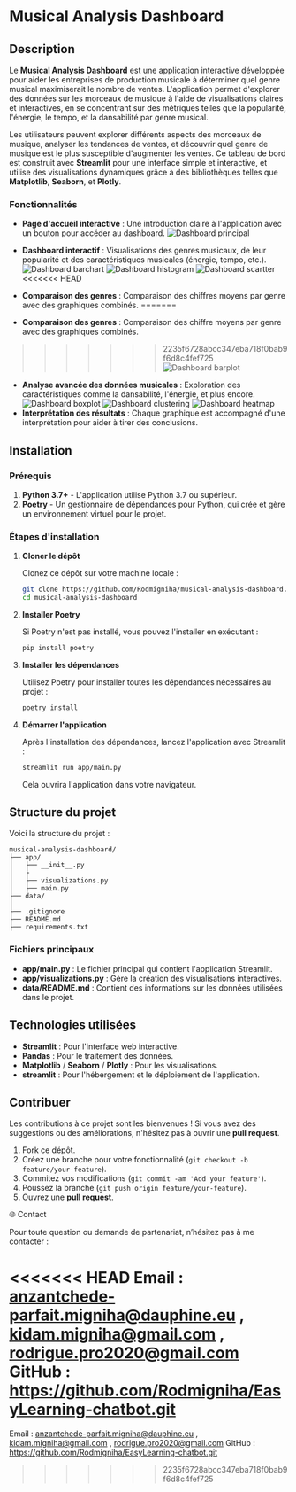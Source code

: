 # Musical Analysis Dashboard

## Description

Le **Musical Analysis Dashboard** est une application interactive développée pour aider les entreprises de production musicale à déterminer quel genre musical maximiserait le nombre de ventes. L'application permet d'explorer des données sur les morceaux de musique à l'aide de visualisations claires et interactives, en se concentrant sur des métriques telles que la popularité, l'énergie, le tempo, et la dansabilité par genre musical.

Les utilisateurs peuvent explorer différents aspects des morceaux de musique, analyser les tendances de ventes, et découvrir quel genre de musique est le plus susceptible d'augmenter les ventes. Ce tableau de bord est construit avec **Streamlit** pour une interface simple et interactive, et utilise des visualisations dynamiques grâce à des bibliothèques telles que **Matplotlib**, **Seaborn**, et **Plotly**.

### Fonctionnalités

- **Page d'accueil interactive** : Une introduction claire à l'application avec un bouton pour accéder au dashboard.
![Dashboard principal](data/creenshot_dashboard.PNG)

- **Dashboard interactif** : Visualisations des genres musicaux, de leur popularité et des caractéristiques musicales (énergie, tempo, etc.).
![Dashboard barchart](data/creenshot_barchart.PNG)
![Dashboard histogram](data/creenshot_hist.PNG)
![Dashboard scartter](data/creenshot_scartter.PNG)
<<<<<<< HEAD
- **Comparaison des genres** : Comparaison des chiffres moyens par genre avec des graphiques combinés.
=======
- **Comparaison des genres** : Comparaison des chiffre moyens par genre avec des graphiques combinés.
>>>>>>> 2235f6728abcc347eba718f0bab9f6d8c4fef725
![Dashboard barplot](data/creenshot_barplot.PNG)
- **Analyse avancée des données musicales** : Exploration des caractéristiques comme la dansabilité, l'énergie, et plus encore.
![Dashboard boxplot](data/creenshot_boxplot.PNG)
![Dashboard clustering](data/creenshot_clustering.PNG)
![Dashboard heatmap](data/creenshot_heatmap.PNG)
- **Interprétation des résultats** : Chaque graphique est accompagné d'une interprétation pour aider à tirer des conclusions.

## Installation

### Prérequis

1. **Python 3.7+** - L'application utilise Python 3.7 ou supérieur.
2. **Poetry** - Un gestionnaire de dépendances pour Python, qui crée et gère un environnement virtuel pour le projet.

### Étapes d'installation

1. **Cloner le dépôt**

   Clonez ce dépôt sur votre machine locale :

   ```bash
   git clone https://github.com/Rodmigniha/musical-analysis-dashboard.git
   cd musical-analysis-dashboard
   ```

2. **Installer Poetry**

   Si Poetry n'est pas installé, vous pouvez l'installer en exécutant :

   ```bash
   pip install poetry
   ```

3. **Installer les dépendances**

   Utilisez Poetry pour installer toutes les dépendances nécessaires au projet :

   ```bash
   poetry install
   ```

4. **Démarrer l'application**

   Après l'installation des dépendances, lancez l'application avec Streamlit :

   ```bash
   streamlit run app/main.py
   ```

   Cela ouvrira l'application dans votre navigateur.

## Structure du projet

Voici la structure du projet :

```
musical-analysis-dashboard/
├── app/
│   ├── __init__.py
│   ├
│   ├── visualizations.py
│   ├── main.py
├── data/
│   
├── .gitignore
├── README.md
├── requirements.txt
```

### Fichiers principaux

- **app/main.py** : Le fichier principal qui contient l'application Streamlit.
- **app/visualizations.py** : Gère la création des visualisations interactives.
- **data/README.md** : Contient des informations sur les données utilisées dans le projet.


## Technologies utilisées

- **Streamlit** : Pour l'interface web interactive.
- **Pandas** : Pour le traitement des données.
- **Matplotlib** / **Seaborn** / **Plotly** : Pour les visualisations.
- **streamlit** : Pour l'hébergement et le déploiement de l'application.

## Contribuer

Les contributions à ce projet sont les bienvenues ! Si vous avez des suggestions ou des améliorations, n'hésitez pas à ouvrir une **pull request**.

1. Fork ce dépôt.
2. Créez une branche pour votre fonctionnalité (`git checkout -b feature/your-feature`).
3. Commitez vos modifications (`git commit -am 'Add your feature'`).
4. Poussez la branche (`git push origin feature/your-feature`).
5. Ouvrez une **pull request**.

🌐 Contact

Pour toute question ou demande de partenariat, n’hésitez pas à me contacter :

<<<<<<< HEAD
Email : anzantchede-parfait.migniha@dauphine.eu , kidam.migniha@gmail.com , rodrigue.pro2020@gmail.com GitHub : https://github.com/Rodmigniha/EasyLearning-chatbot.git
=======
Email : anzantchede-parfait.migniha@dauphine.eu , kidam.migniha@gmail.com , rodrigue.pro2020@gmail.com GitHub : https://github.com/Rodmigniha/EasyLearning-chatbot.git
>>>>>>> 2235f6728abcc347eba718f0bab9f6d8c4fef725

